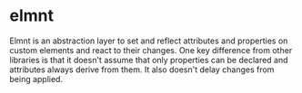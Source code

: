 # elmnt

Elmnt is an abstraction layer to set and reflect attributes and properties on custom elements and react to their changes. One key difference from other libraries is that it doesn't assume that only properties can be declared and attributes always derive from them. It also doesn't delay changes from being applied.

